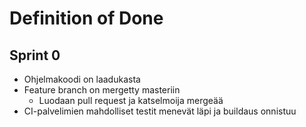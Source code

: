 # Definition of Done

## Sprint 0

* Ohjelmakoodi on laadukasta
* Feature branch on mergetty masteriin
	* Luodaan pull request ja katselmoija mergeää
* CI-palvelimien mahdolliset testit menevät läpi ja buildaus onnistuu
